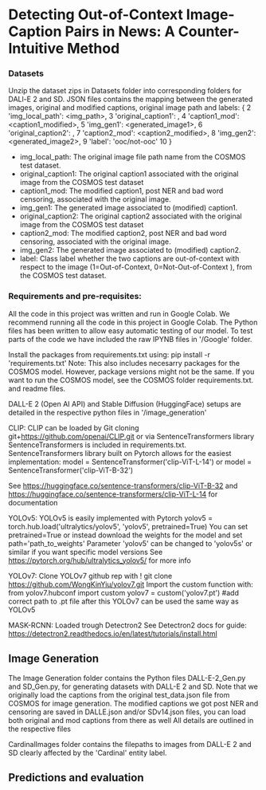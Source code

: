 # Detecting Out-of-Context Image-Caption Pairs in News: A Counter-Intuitive Method

### Datasets
Unzip the dataset zips in Datasets folder into corresponding folders for DALl-E 2 and SD.
JSON files contains the mapping between the generated images, original and modified captions, original image path and labels:
{
2 'img_local_path': <img_path>,
3 'original_caption1': <caption1>,
4 'caption1_mod': <caption1_modified>,
5 'img_gen1': <generated_image1>,
6 'original_caption2': <caption2>,
7 'caption2_mod': <caption2_modified>,
8 'img_gen2': <generated_image2>,
9 'label': 'ooc/not-ooc'
10 }

* img_local_path: The original image file path name from the COSMOS test dataset.
* original_caption1: The original caption1 associated with the original image from the
COSMOS test dataset
* caption1_mod: The modified caption1, post NER and bad word censoring, associated
with the original image.
* img_gen1: The generated image associated to (modified) caption1.
* original_caption2: The original caption2 associated with the original image from the
COSMOS test dataset
* caption2_mod: The modified caption2, post NER and bad word censoring, associated
with the original image.
* img_gen2: The generated image associated to (modified) caption2.
* label: Class label whether the two captions are out-of-context with respect to the image (1=Out-of-Context, 0=Not-Out-of-Context ), from the COSMOS test dataset.


### Requirements and pre-requisites:
All the code in this project was written and run in Google Colab. 
We recommend running all the code in this project in Google Colab.
The Python files has been written to allow easy automatic testing of our model. 
To test parts of the code we have included the raw IPYNB files in '/Google' folder.

Install the packages from requirements.txt using:
pip install -r 'requirements.txt'
Note: This also includes necesarry packages for the COSMOS model. However, package versions might not be the same. If you want to run the COSMOS model, see the COSMOS folder requirements.txt. and readme files.

DALL-E 2 (Open AI API) and Stable Diffusion (HuggingFace) setups are detailed in the respective python files in '/image_generation'

CLIP:
CLIP can be loaded by Git cloning git+https://github.com/openai/CLIP.git or via SentenceTransformers library
SentenceTransformers is included in requirements.txt.
SentenceTransformers library built on Pytorch allows for the easiest implementation:
model = SentenceTransformer('clip-ViT-L-14') or 
model = SentenceTransformer('clip-ViT-B-32')

See https://huggingface.co/sentence-transformers/clip-ViT-B-32
and https://huggingface.co/sentence-transformers/clip-ViT-L-14
for documentation

YOLOv5:
YOLOv5 is easily implemented with Pytorch
yolov5 = torch.hub.load('ultralytics/yolov5', 'yolov5', pretrained=True)
You can set pretrained=True or instead download the weights for the model and set path='path_to_weights'
Parameter 'yolov5' can be changed to 'yolov5s' or similar if you want specific model versions
See https://pytorch.org/hub/ultralytics_yolov5/ for more info

YOLOv7:
Clone YOLOv7 github rep with ! git clone https://github.com/WongKinYiu/yolov7.git
Import the custom function with:
from yolov7.hubconf import custom
yolov7 = custom('yolov7.pt') #add correct path to .pt file
after this YOLOv7 can be used the same way as YOLOv5

MASK-RCNN:
Loaded trough Detectron2
See Detectron2 docs for guide:
https://detectron2.readthedocs.io/en/latest/tutorials/install.html

## Image Generation
The Image Generation folder contains the Python files DALL-E-2_Gen.py and SD_Gen.py, for generating datasets with DALL-E 2 and SD.
Note that we originally load the captions from the original test_data.json file from COSMOS for image generation.
The modified captions we got post NER and censoring are saved in DALLE.json and/or SDv14.json files, you can load both original and mod captions from there as well
All details are outlined in the respective files

CardinalImages folder contains the filepaths to images from DALL-E 2 and SD clearly affected by the 'Cardinal' entity label.

## Predictions and evaluation
